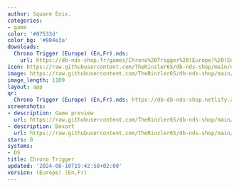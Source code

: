 ```yaml
---
author: Square Enix.
categories:
- game
color: '#87533d'
color_bg: '#804e3a'
downloads:
  Chrono Trigger (Europe) (En,Fr).nds:
    url: https://db-nds-shop.fr/games/Chrono%20Trigger%20(Europe)%20(En,Fr).nds
icon: https://raw.githubusercontent.com/TheRinzler65/db-nds-shop/main/docs/assets/images/icons/chronotrigger.png
image: https://raw.githubusercontent.com/TheRinzler65/db-nds-shop/main/docs/assets/images/icons/chronotrigger.png
image_length: 1109
layout: app
qr:
  Chrono Trigger (Europe) (En,Fr).nds: https://db-db-nds-shop.netlify.app/assets/images/qr/chrono-trigger-europe-enfr-nds.png
screenshots:
- description: Game preview
  url: https://raw.githubusercontent.com/TheRinzler65/db-nds-shop/main/docs/assets/images/screenshots/chronotrigger/chronotrigger.png
- description: Boxart
  url: https://raw.githubusercontent.com/TheRinzler65/db-nds-shop/main/docs/assets/images/boxart/Chrono%20Trigger%20(Europe)%20(En%2CFr).nds.png
stars: 0
systems:
- DS
title: Chrono Trigger
updated: '2024-08-10T19:42:58+02:00'
version: (Europe) (En,Fr)
---
```

